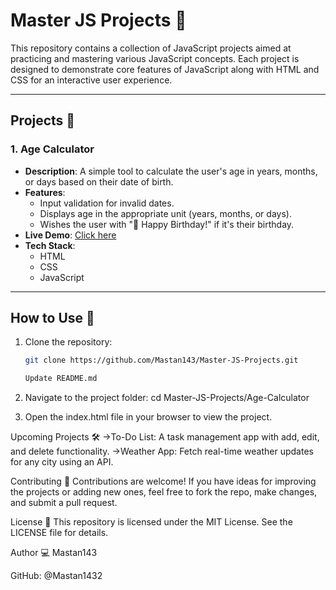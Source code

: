 # Master JS Projects 🎯

This repository contains a collection of JavaScript projects aimed at practicing and mastering various JavaScript concepts. Each project is designed to demonstrate core features of JavaScript along with HTML and CSS for an interactive user experience.

---

## Projects 📂

### 1. **Age Calculator**
   - **Description**: A simple tool to calculate the user's age in years, months, or days based on their date of birth.
   - **Features**:
     - Input validation for invalid dates.
     - Displays age in the appropriate unit (years, months, or days).
     - Wishes the user with "🎉 Happy Birthday!" if it's their birthday.
   - **Live Demo**: [Click here](https://<your-username>.github.io/Master-JS-Projects/Age-Calculator/)
   - **Tech Stack**: 
     - HTML
     - CSS
     - JavaScript

---

## How to Use 🚀

1. Clone the repository:
   ```bash
   git clone https://github.com/Mastan143/Master-JS-Projects.git

   Update README.md
2. Navigate to the project folder:
 cd Master-JS-Projects/Age-Calculator

3. Open the index.html file in your browser to view the project.


Upcoming Projects 🛠️
 ->To-Do List: A task management app with add, edit, and delete functionality.
 ->Weather App: Fetch real-time weather updates for any city using an API.

Contributing 🤝
Contributions are welcome! If you have ideas for improving the projects or adding new ones, feel free to fork the repo, make changes, and submit a pull request.

License 📄
This repository is licensed under the MIT License. See the LICENSE file for details.

Author 💻
Mastan143

GitHub: @Mastan1432
